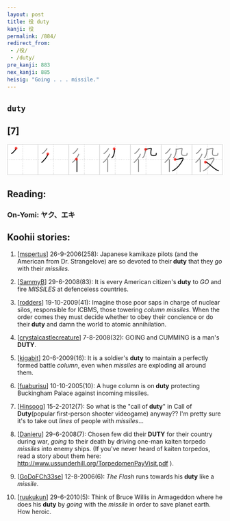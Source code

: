 ```yaml
---
layout: post
title: 役 duty
kanji: 役
permalink: /884/
redirect_from:
 - /役/
 - /duty/
pre_kanji: 883
nex_kanji: 885
heisig: "Going . . . missile."
---
```


## `duty`

## [7]

<div class="stroke"><img src="../images/E5BDB9.png" /></div>

## Reading:

### On-Yomi: ヤク、エキ

## Koohii stories:

1) [<a href="http://kanji.koohii.com/profile/mspertus">mspertus</a>] 26-9-2006(258): Japanese kamikaze pilots (and the American from Dr. Strangelove) are so devoted to their<strong> duty</strong> that they <em>go</em> with their <em>missiles</em>. 

2) [<a href="http://kanji.koohii.com/profile/SammyB">SammyB</a>] 29-6-2008(83): It is every American citizen&#039;s<strong> duty</strong> to <em>GO</em> and fire <em>MISSILES</em> at defenceless countries. 

3) [<a href="http://kanji.koohii.com/profile/rodders">rodders</a>] 19-10-2009(41): Imagine those poor saps in charge of nuclear silos, responsible for ICBMS, those towering <em>column</em> <em>missiles</em>. When the order comes they must decide whether to obey their concience or do their<strong> duty</strong> and damn the world to atomic annihilation. 

4) [<a href="http://kanji.koohii.com/profile/crystalcastlecreature">crystalcastlecreature</a>] 7-8-2008(32): GOING and CUMMING is a man&#039;s<strong> DUTY</strong>. 

5) [<a href="http://kanji.koohii.com/profile/kigabit">kigabit</a>] 20-6-2009(16): It is a soldier&#039;s <strong>duty</strong> to maintain a perfectly formed battle <em>column</em>, even when <em>missiles</em> are exploding all around them. 

6) [<a href="http://kanji.koohii.com/profile/fuaburisu">fuaburisu</a>] 10-10-2005(10): A huge column is on<strong> duty</strong> protecting Buckingham Palace against incoming missiles. 

7) [<a href="http://kanji.koohii.com/profile/Hinsoog">Hinsoog</a>] 15-2-2012(7): So what is the &quot;call of<strong> duty</strong>&quot; in Call of<strong> Duty</strong>(popular first-person shooter videogame) anyway?? I&#039;m pretty sure it&#039;s to take out <em>lines</em> of people with <em>missiles</em>... 

8) [<a href="http://kanji.koohii.com/profile/Danieru">Danieru</a>] 29-6-2008(7): Chosen few did their<strong> DUTY</strong> for their country during war, <em>going</em> to their death by driving one-man kaiten torpedo <em>missiles</em> into enemy ships. (If you&#039;ve never heard of kaiten torpedos, read a story about them here: <a href="http://www.ussunderhill.org/TorpedomenPayVisit.pdf">http://www.ussunderhill.org/TorpedomenPayVisit.pdf</a> ). 

9) [<a href="http://kanji.koohii.com/profile/GoDoFCh33se">GoDoFCh33se</a>] 12-8-2006(6): <em>The Flash</em> runs towards his <strong>duty</strong> like a <em>missile</em>. 

10) [<a href="http://kanji.koohii.com/profile/ruukukun">ruukukun</a>] 29-6-2010(5): Think of Bruce Willis in Armageddon where he does his <strong>duty</strong> by <em>going</em> with the <em>missile</em> in order to save planet earth. How heroic. 
